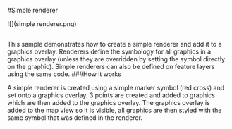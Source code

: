 #Simple renderer

![](simple renderer.png)

##

This sample demonstrates how to create a simple renderer and add it to a graphics overlay. Renderers define the symbology for all graphics in a graphics overlay (unless they are overridden by setting the symbol directly on the graphic). Simple renderers can also be defined on feature layers using the same code.
###How it works

A simple renderer is created using a simple marker symbol (red cross) and set onto a graphics overlay. 3 points are created and added to graphics which are then added to the graphics overlay.   The graphics overlay is added to the map view so it is visible, all graphics are then styled with the same symbol that was defined in the renderer.
